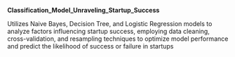 **Classification_Model_Unraveling_Startup_Success**

Utilizes Naive Bayes, Decision Tree, and Logistic Regression models to analyze factors influencing startup success, employing data cleaning, cross-validation, and resampling techniques to optimize model performance and predict the likelihood of success or failure in startups
